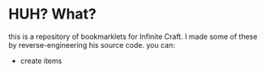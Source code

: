 # HUH? What?
this is a repository of bookmarklets for Infinite Craft.
I made some of these by reverse-engineering his source code.
you can:
- create items
  
